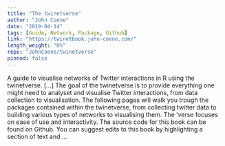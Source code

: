 ```yaml
---
title: "The twinetverse"
author: "John Coene"
date: "2019-04-14"
tags: [Guide, Network, Package, Github]
link: "https://twinetbook.john-coene.com/"
length_weight: "0%"
repo: "JohnCoene/twinetverse"
pinned: false
---
```


A guide to visualise networks of Twitter interactions in R using the twinetverse. [...] The goal of the twinetverse is to provide everything one might need to analyset and visualise Twitter interactions, from data collection to visualisation. The following pages will walk you trough the packages contained within the twinetverse, from collecting twitter data to building various types of networks to visualising them. The ’verse focuses on ease of use and interactivity. The source code for this book can be found on Github. You can suggest edits to this book by highlighting a section of text and ...
